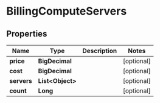 

# BillingComputeServers

## Properties

Name | Type | Description | Notes
------------ | ------------- | ------------- | -------------
**price** | **BigDecimal** |  |  [optional]
**cost** | **BigDecimal** |  |  [optional]
**servers** | **List&lt;Object&gt;** |  |  [optional]
**count** | **Long** |  |  [optional]



